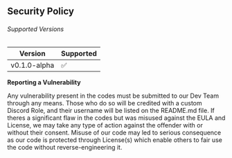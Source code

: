 ## Security Policy

###### Supported Versions

|    Version     |      Supported     |
| -------------- | ------------------ |
| v0.1.0-alpha   | :white_check_mark: |

**Reporting a Vulnerability**

Any vulnerability present in the codes must be submitted to our Dev Team through any means. Those who do so will be credited with a custom Discord Role, and their username will be listed on the README.md file. If theres a significant flaw in the codes but was misused against the EULA and License, we may take any type of action against the offender with or without their consent. Misuse of our code may led to serious consequence as our code is protected through License(s) which enable others to fair use the code without reverse-engineering it.
